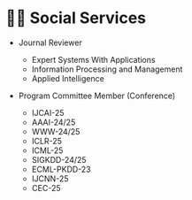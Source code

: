 # 🧑‍🎨 Social Services
- Journal Reviewer
  - Expert Systems With Applications
  - Information Processing and Management
  - Applied Intelligence
  
- Program Committee Member (Conference)
  - IJCAI-25
  - AAAI-24/25
  - WWW-24/25
  - ICLR-25
  - ICML-25
  - SIGKDD-24/25
  - ECML-PKDD-23
  - IJCNN-25
  - CEC-25
